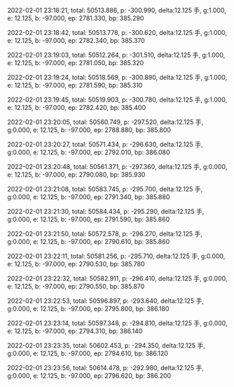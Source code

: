 2022-02-01 23:18:21, total: 50513.886, p: -300.990, delta:12.125 手, g:1.000, e: 12.125, b: -97.000, ep: 2781.330, bp: 385.290

2022-02-01 23:18:42, total: 50513.778, p: -300.620, delta:12.125 手, g:1.000, e: 12.125, b: -97.000, ep: 2782.340, bp: 385.370

2022-02-01 23:19:03, total: 50512.264, p: -301.510, delta:12.125 手, g:1.000, e: 12.125, b: -97.000, ep: 2781.050, bp: 385.320

2022-02-01 23:19:24, total: 50518.569, p: -300.890, delta:12.125 手, g:1.000, e: 12.125, b: -97.000, ep: 2781.590, bp: 385.310

2022-02-01 23:19:45, total: 50519.903, p: -300.780, delta:12.125 手, g:1.000, e: 12.125, b: -97.000, ep: 2782.420, bp: 385.400

2022-02-01 23:20:05, total: 50560.749, p: -297.520, delta:12.125 手, g:0.000, e: 12.125, b: -97.000, ep: 2788.880, bp: 385.800

2022-02-01 23:20:27, total: 50571.434, p: -296.630, delta:12.125 手, g:0.000, e: 12.125, b: -97.000, ep: 2792.010, bp: 386.080

2022-02-01 23:20:48, total: 50561.371, p: -297.360, delta:12.125 手, g:0.000, e: 12.125, b: -97.000, ep: 2790.080, bp: 385.930

2022-02-01 23:21:08, total: 50583.745, p: -295.700, delta:12.125 手, g:0.000, e: 12.125, b: -97.000, ep: 2791.340, bp: 385.880

2022-02-01 23:21:30, total: 50584.434, p: -295.290, delta:12.125 手, g:0.000, e: 12.125, b: -97.000, ep: 2791.590, bp: 385.860

2022-02-01 23:21:50, total: 50572.578, p: -296.270, delta:12.125 手, g:0.000, e: 12.125, b: -97.000, ep: 2790.610, bp: 385.860

2022-02-01 23:22:11, total: 50581.256, p: -295.710, delta:12.125 手, g:0.000, e: 12.125, b: -97.000, ep: 2790.530, bp: 385.780

2022-02-01 23:22:32, total: 50582.911, p: -296.410, delta:12.125 手, g:0.000, e: 12.125, b: -97.000, ep: 2790.550, bp: 385.870

2022-02-01 23:22:53, total: 50596.897, p: -293.640, delta:12.125 手, g:0.000, e: 12.125, b: -97.000, ep: 2795.800, bp: 386.180

2022-02-01 23:23:14, total: 50597.348, p: -294.810, delta:12.125 手, g:0.000, e: 12.125, b: -97.000, ep: 2794.310, bp: 386.140

2022-02-01 23:23:35, total: 50602.453, p: -294.350, delta:12.125 手, g:0.000, e: 12.125, b: -97.000, ep: 2794.610, bp: 386.120

2022-02-01 23:23:56, total: 50614.478, p: -292.980, delta:12.125 手, g:0.000, e: 12.125, b: -97.000, ep: 2796.620, bp: 386.200